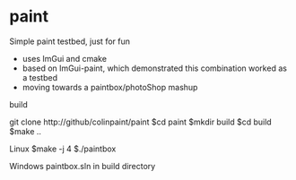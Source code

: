 # paint

Simple paint testbed, just for fun
- uses ImGui and cmake
- based on ImGui-paint, which demonstrated this combination worked as a testbed
- moving towards a paintbox/photoShop mashup

build

git clone http://github/colinpaint/paint
  $cd paint
  $mkdir build
  $cd build
  $make ..

Linux
  $make -j 4
  $./paintbox

Windows
  paintbox.sln in build directory
